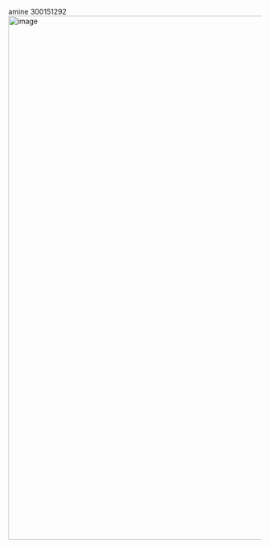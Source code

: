 amine 300151292
<img width="585" height="1040" alt="image" src="https://github.com/user-attachments/assets/c030b297-0ed8-4777-bf32-b4f29e904685" />

